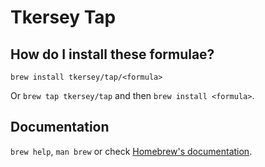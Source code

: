 # Tkersey Tap

## How do I install these formulae?

`brew install tkersey/tap/<formula>`

Or `brew tap tkersey/tap` and then `brew install <formula>`.

## Documentation

`brew help`, `man brew` or check [Homebrew's documentation](https://docs.brew.sh).
